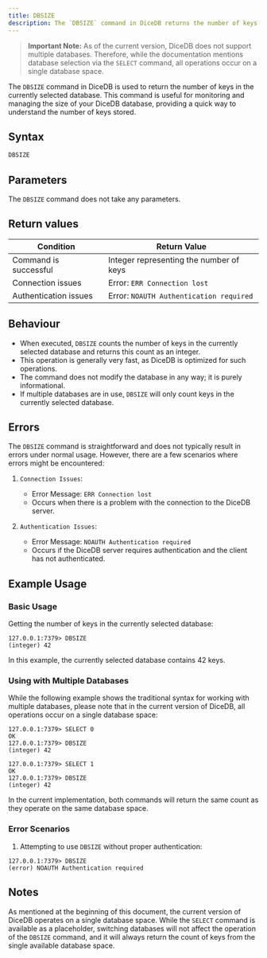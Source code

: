 ```yaml
---
title: DBSIZE
description: The `DBSIZE` command in DiceDB returns the number of keys in the currently selected database, providing a quick way to understand the size of your database.
---
```


> **Important Note:** As of the current version, DiceDB does not support multiple databases. Therefore, while the documentation mentions database selection via the `SELECT` command, all operations occur on a single database space.

The `DBSIZE` command in DiceDB is used to return the number of keys in the currently selected database. This command is useful for monitoring and managing the size of your DiceDB database, providing a quick way to understand the number of keys stored.

## Syntax

```bash
DBSIZE
```

## Parameters

The `DBSIZE` command does not take any parameters.

## Return values

| Condition             | Return Value                            |
| --------------------- | --------------------------------------- |
| Command is successful | Integer representing the number of keys |
| Connection issues     | Error: `ERR Connection lost`            |
| Authentication issues | Error: `NOAUTH Authentication required` |

## Behaviour

- When executed, `DBSIZE` counts the number of keys in the currently selected database and returns this count as an integer.
- This operation is generally very fast, as DiceDB is optimized for such operations.
- The command does not modify the database in any way; it is purely informational.
- If multiple databases are in use, `DBSIZE` will only count keys in the currently selected database.

## Errors

The `DBSIZE` command is straightforward and does not typically result in errors under normal usage. However, there are a few scenarios where errors might be encountered:

1. `Connection Issues`:
   - Error Message: `ERR Connection lost`
   - Occurs when there is a problem with the connection to the DiceDB server.

2. `Authentication Issues`:
   - Error Message: `NOAUTH Authentication required`
   - Occurs if the DiceDB server requires authentication and the client has not authenticated.

## Example Usage

### Basic Usage

Getting the number of keys in the currently selected database:

```shell
127.0.0.1:7379> DBSIZE
(integer) 42
```

In this example, the currently selected database contains 42 keys.

### Using with Multiple Databases

While the following example shows the traditional syntax for working with multiple databases, please note that in the current version of DiceDB, all operations occur on a single database space:

```shell
127.0.0.1:7379> SELECT 0
OK
127.0.0.1:7379> DBSIZE
(integer) 42

127.0.0.1:7379> SELECT 1
OK
127.0.0.1:7379> DBSIZE
(integer) 42
```

In the current implementation, both commands will return the same count as they operate on the same database space.

### Error Scenarios

1. Attempting to use `DBSIZE` without proper authentication:

```shell
127.0.0.1:7379> DBSIZE
(error) NOAUTH Authentication required
```

## Notes

As mentioned at the beginning of this document, the current version of DiceDB operates on a single database space. While the `SELECT` command is available as a placeholder, switching databases will not affect the operation of the `DBSIZE` command, and it will always return the count of keys from the single available database space.